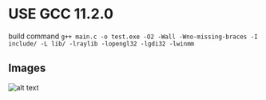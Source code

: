 # USE GCC 11.2.0
build command 
```g++ main.c -o test.exe -O2 -Wall -Wno-missing-braces -I include/ -L lib/ -lraylib -lopengl32 -lgdi32 -lwinmm```

## Images
![alt text](https://github.com/gamer-1478/snake-raylib/blob/main/assets/1.png?raw=true)
